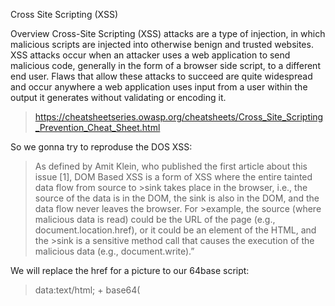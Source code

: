 Cross Site Scripting (XSS)

Overview
Cross-Site Scripting (XSS) attacks are a type of injection, in which malicious scripts are injected into otherwise benign and trusted websites. XSS attacks occur when an attacker uses a web application to send malicious code, generally in the form of a browser side script, to a different end user. Flaws that allow these attacks to succeed are quite widespread and occur anywhere a web application uses input from a user within the output it generates without validating or encoding it.

>https://cheatsheetseries.owasp.org/cheatsheets/Cross_Site_Scripting_Prevention_Cheat_Sheet.html


So we gonna try to reproduse the DOS XSS:

>As defined by Amit Klein, who published the first article about this issue [1], DOM Based XSS is a form of XSS where the entire tainted data flow from source to >sink takes place in the browser, i.e., the source of the data is in the DOM, the sink is also in the DOM, and the data flow never leaves the browser. For >example, the source (where malicious data is read) could be the URL of the page (e.g., document.location.href), or it could be an element of the HTML, and the >sink is a sensitive method call that causes the execution of the malicious data (e.g., document.write).”

We will replace the href for a picture to our 64base script:
>data:text/html; + base64(<script>alert("here we are");<?script>)

<img width="381" alt="Screen Shot 2021-12-10 at 2 43 06 PM" src="https://user-images.githubusercontent.com/64800542/145584193-294b6b43-6426-40e1-9b61-465d320514f9.png">

In the real life it might me something more dagereuse script (for stealing cookies or something).

<img width="801" alt="Screen Shot 2021-12-10 at 2 47 35 PM" src="https://user-images.githubusercontent.com/64800542/145584169-64cea32e-6b29-4278-b3d7-52d9ac4e89bb.png">



